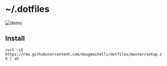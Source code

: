# ~/.dotfiles

![demo](https://i.redd.it/qmogiazm88821.png)

## Install
`curl -sS https://raw.githubusercontent.com/dougmaitelli/dotfiles/master/setup.sh | sh`